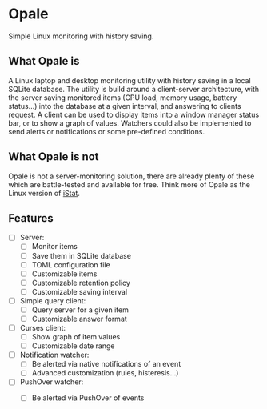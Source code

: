 Opale
=====


Simple Linux monitoring with history saving.


What Opale is
-------------

A Linux laptop and desktop monitoring utility with history saving in a local
SQLite database. The utility is build around a client-server architecture, with
the server saving monitored items (CPU load, memory usage, battery status...)
into the database at a given interval, and answering to clients request. A
client can be used to display items into a window manager status bar, or to
show a graph of values. Watchers could also be implemented to send alerts or
notifications or some pre-defined conditions.


What Opale is not
-----------------

Opale is not a server-monitoring solution, there are already plenty of these
which are battle-tested and available for free. Think more of Opale as the
Linux version of [iStat][istat].


Features
--------

- [ ] Server:
  - [ ] Monitor items
  - [ ] Save them in SQLite database
  - [ ] TOML configuration file
  - [ ] Customizable items
  - [ ] Customizable retention policy
  - [ ] Customizable saving interval
- [ ] Simple query client:
  - [ ] Query server for a given item
  - [ ] Customizable answer format
- [ ] Curses client:
  - [ ] Show graph of item values
  - [ ] Customizable date range
- [ ] Notification watcher:
  - [ ] Be alerted via native notifications of an event
  - [ ] Advanced customization (rules, histeresis...)
- [ ] PushOver watcher:
  - [ ] Be alerted via PushOver of events


[istat]: https://bjango.com/mac/istatmenus/
